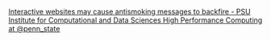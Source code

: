 [Interactive websites may cause antismoking messages to backfire - PSU Institute for Computational and Data Sciences   High Performance Computing at @penn_state](https://qi.tc/qi/118538)